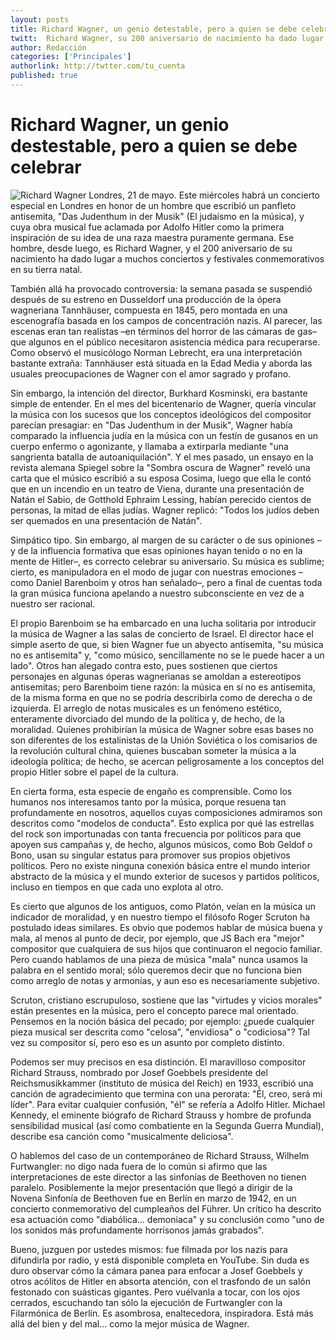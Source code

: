 ```yaml
---
layout: posts 
title: Richard Wagner, un genio detestable, pero a quien se debe celebrar. 
twitt:  Richard Wagner, su 200 aniversario de nacimiento ha dado lugar a muchos conciertos y festivales conmemorativos en su tierra natal.
author: Redacción 
categories: ['Principales'] 
authorlink: http://twtter.com/tu_cuenta 
published: true
---
```


# Richard Wagner, un genio destestable, pero a quien se debe celebrar
![Richard Wagner](http://i.imgur.com/bSWuXAym.jpg)
Londres, 21 de mayo. Este miércoles habrá un concierto especial en Londres en honor de un hombre que escribió un panfleto antisemita, "Das Judenthum in der Musik" (El judaísmo en la música), y cuya obra musical fue aclamada por Adolfo Hitler como la primera inspiración de su idea de una raza maestra puramente germana. Ese hombre, desde luego, es Richard Wagner, y el 200 aniversario de su nacimiento ha dado lugar a muchos conciertos y festivales conmemorativos en su tierra natal.

También allá ha provocado controversia: la semana pasada se suspendió después de su estreno en Dusseldorf una producción de la ópera wagneriana Tannhäuser, compuesta en 1845, pero montada en una escenografía basada en los campos de concentración nazis. Al parecer, las escenas eran tan realistas –en términos del horror de las cámaras de gas– que algunos en el público necesitaron asistencia médica para recuperarse. Como observó el musicólogo Norman Lebrecht, era una interpretación bastante extraña: Tannhäuser está situada en la Edad Media y aborda las usuales preocupaciones de Wagner con el amor sagrado y profano.

Sin embargo, la intención del director, Burkhard Kosminski, era bastante simple de entender. En el mes del bicentenario de Wagner, quería vincular la música con los sucesos que los conceptos ideológicos del compositor parecían presagiar: en "Das Judenthum in der Musik", Wagner había comparado la influencia judía en la música con un festín de gusanos en un cuerpo enfermo o agonizante, y llamaba a extirparla mediante "una sangrienta batalla de autoaniquilación". Y el mes pasado, un ensayo en la revista alemana Spiegel sobre la "Sombra oscura de Wagner" reveló una carta que el músico escribió a su esposa Cosima, luego que ella le contó que en un incendio en un teatro de Viena, durante una presentación de Natán el Sabio, de Gotthold Ephraim Lessing, habían perecido cientos de personas, la mitad de ellas judías. Wagner replicó: "Todos los judíos deben ser quemados en una presentación de Natán".

Simpático tipo. Sin embargo, al margen de su carácter o de sus opiniones –y de la influencia formativa que esas opiniones hayan tenido o no en la mente de Hitler–, es correcto celebrar su aniversario. Su música es sublime; cierto, es manipuladora en el modo de jugar con nuestras emociones –como Daniel Barenboim y otros han señalado–, pero a final de cuentas toda la gran música funciona apelando a nuestro subconsciente en vez de a nuestro ser racional.

El propio Barenboim se ha embarcado en una lucha solitaria por introducir la música de Wagner a las salas de concierto de Israel. El director hace el simple aserto de que, si bien Wagner fue un abyecto antisemita, "su música no es antisemita" y, "como músico, sencillamente no se le puede hacer a un lado". Otros han alegado contra esto, pues sostienen que ciertos personajes en algunas óperas wagnerianas se amoldan a estereotipos antisemitas; pero Barenboim tiene razón: la música en sí no es antisemita, de la misma forma en que no se podría describirla como de derecha o de izquierda. El arreglo de notas musicales es un fenómeno estético, enteramente divorciado del mundo de la política y, de hecho, de la moralidad. Quienes prohibirían la música de Wagner sobre esas bases no son diferentes de los estalinistas de la Unión Soviética o los comisarios de la revolución cultural china, quienes buscaban someter la música a la ideología política; de hecho, se acercan peligrosamente a los conceptos del propio Hitler sobre el papel de la cultura.

En cierta forma, esta especie de engaño es comprensible. Como los humanos nos interesamos tanto por la música, porque resuena tan profundamente en nosotros, aquellos cuyas composiciones admiramos son descritos como "modelos de conducta". Esto explica por qué las estrellas del rock son importunadas con tanta frecuencia por políticos para que apoyen sus campañas y, de hecho, algunos músicos, como Bob Geldof o Bono, usan su singular estatus para promover sus propios objetivos políticos. Pero no existe ninguna conexión básica entre el mundo interior abstracto de la música y el mundo exterior de sucesos y partidos políticos, incluso en tiempos en que cada uno explota al otro.

Es cierto que algunos de los antiguos, como Platón, veían en la música un indicador de moralidad, y en nuestro tiempo el filósofo Roger Scruton ha postulado ideas similares. Es obvio que podemos hablar de música buena y mala, al menos al punto de decir, por ejemplo, que JS Bach era "mejor" compositor que cualquiera de sus hijos que continuaron el negocio familiar. Pero cuando hablamos de una pieza de música "mala" nunca usamos la palabra en el sentido moral; sólo queremos decir que no funciona bien como arreglo de notas y armonías, y aun eso es necesariamente subjetivo.

Scruton, cristiano escrupuloso, sostiene que las "virtudes y vicios morales" están presentes en la música, pero el concepto parece mal orientado. Pensemos en la noción básica del pecado; por ejemplo: ¿puede cualquier pieza musical ser descrita como "celosa", "envidiosa" o "codiciosa"? Tal vez su compositor sí, pero eso es un asunto por completo distinto.

Podemos ser muy precisos en esa distinción. El maravilloso compositor Richard Strauss, nombrado por Josef Goebbels presidente del Reichsmusikkammer (instituto de música del Reich) en 1933, escribió una canción de agradecimiento que termina con una perorata: "Él, creo, será mi líder". Para evitar cualquier confusión, "él" se refería a Adolfo Hitler. Michael Kennedy, el eminente biógrafo de Richard Strauss y hombre de profunda sensibilidad musical (así como combatiente en la Segunda Guerra Mundial), describe esa canción como "musicalmente deliciosa".

O hablemos del caso de un contemporáneo de Richard Strauss, Wilhelm Furtwangler: no digo nada fuera de lo común si afirmo que las interpretaciones de este director a las sinfonías de Beethoven no tienen paralelo. Posiblemente la mejor presentación que llegó a dirigir de la Novena Sinfonía de Beethoven fue en Berlín en marzo de 1942, en un concierto conmemorativo del cumpleaños del Führer. Un crítico ha descrito esa actuación como "diabólica... demoniaca" y su conclusión como "uno de los sonidos más profundamente horrísonos jamás grabados".

Bueno, juzguen por ustedes mismos: fue filmada por los nazis para difundirla por radio, y está disponible completa en YouTube. Sin duda es duro observar cómo la cámara panea para enfocar a Josef Goebbels y otros acólitos de Hitler en absorta atención, con el trasfondo de un salón festonado con suásticas gigantes. Pero vuélvanla a tocar, con los ojos cerrados, escuchando tan sólo la ejecución de Furtwangler con la Filarmónica de Berlín. Es asombrosa, enaltecedora, inspiradora. Está más allá del bien y del mal... como la mejor música de Wagner.